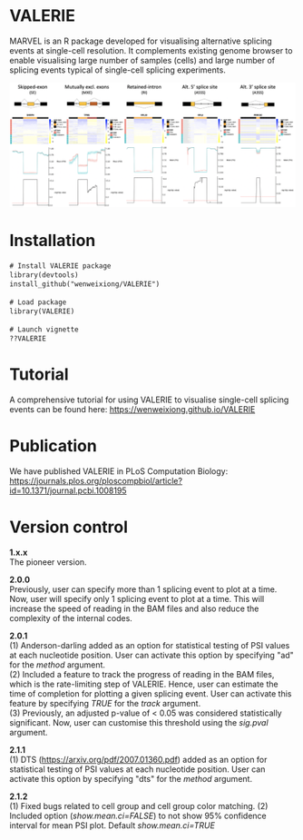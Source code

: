 # VALERIE
MARVEL is an R package developed for visualising alternative splicing events at single-cell resolution. It complements existing genome browser to enable visualising large number of samples (cells) and large number of splicing events typical of single-cell splicing experiments.

![](inst/extdata/Cover_Figure.png)

# Installation
```
# Install VALERIE package
library(devtools)
install_github("wenweixiong/VALERIE")

# Load package
library(VALERIE)

# Launch vignette
??VALERIE
```

# Tutorial
A comprehensive tutorial for using VALERIE to visualise single-cell splicing events can be found here: https://wenweixiong.github.io/VALERIE

# Publication
We have published VALERIE in PLoS Computation Biology: https://journals.plos.org/ploscompbiol/article?id=10.1371/journal.pcbi.1008195

# Version control
**1.x.x**  
The pioneer version.  

**2.0.0**  
Previously, user can specify more than 1 splicing event to plot at a time. Now, user will specify only 1 splicing event to plot at a time. This will increase the speed of reading in the BAM files and also reduce the complexity of the internal codes.  

**2.0.1**  
(1) Anderson-darling added as an option for statistical testing of PSI values at each nucleotide position. User can activate this option by specifying "ad" for the _method_ argument.  
(2) Included a feature to track the progress of reading in the BAM files, which is the rate-limiting step of VALERIE. Hence, user can estimate the time of completion for plotting a given splicing event. User can activate this feature by specifying _TRUE_ for the _track_ argument.  
(3)  Previously, an adjusted p-value of < 0.05 was considered statistically significant. Now, user can customise this threshold using the _sig.pval_ argument.

**2.1.1**  
(1) DTS (https://arxiv.org/pdf/2007.01360.pdf) added as an option for statistical testing of PSI values at each nucleotide position. User can activate this option by specifying "dts" for the _method_ argument.  

**2.1.2**  
(1) Fixed bugs related to cell group and cell group color matching.
(2) Included option (_show.mean.ci=FALSE_) to not show 95% confidence interval for mean PSI plot. Default _show.mean.ci=TRUE_

